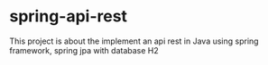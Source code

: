 # spring-api-rest
This project is about the implement an api rest  in Java using spring framework, spring jpa with database H2 
